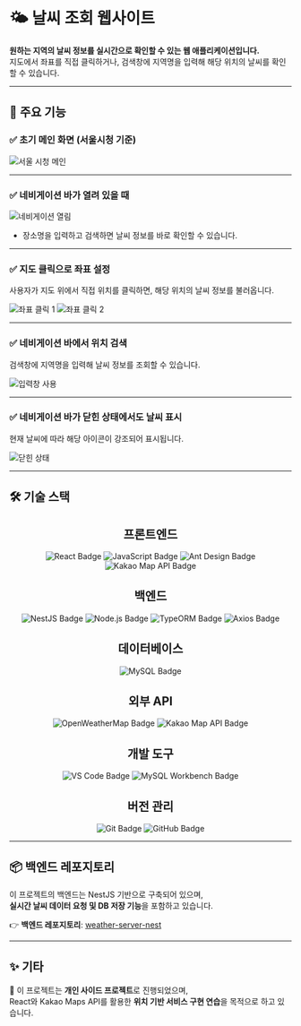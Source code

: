 # 🌤 날씨 조회 웹사이트

**원하는 지역의 날씨 정보를 실시간으로 확인할 수 있는 웹 애플리케이션입니다.**  
지도에서 좌표를 직접 클릭하거나, 검색창에 지역명을 입력해 해당 위치의 날씨를 확인할 수 있습니다.

---

## 🚀 주요 기능

### ✅ 초기 메인 화면 (서울시청 기준)

![서울 시청 메인](https://github.com/user-attachments/assets/65c85330-4e27-46ca-bedb-fe4db2184287)

---

### ✅ 네비게이션 바가 열려 있을 때

![네비게이션 열림](https://github.com/user-attachments/assets/34750399-e034-4021-8f25-2bcf423f04bf)

- 장소명을 입력하고 검색하면 날씨 정보를 바로 확인할 수 있습니다.

---

### ✅ 지도 클릭으로 좌표 설정

사용자가 지도 위에서 직접 위치를 클릭하면, 해당 위치의 날씨 정보를 불러옵니다.

![좌표 클릭 1](https://github.com/user-attachments/assets/ae13ea12-f9b6-4ade-93eb-060dbd961e0c)
![좌표 클릭 2](https://github.com/user-attachments/assets/5c1138c3-e5a8-4858-bc78-e348943d9053)

---

### ✅ 네비게이션 바에서 위치 검색

검색창에 지역명을 입력해 날씨 정보를 조회할 수 있습니다.

![입력창 사용](https://github.com/user-attachments/assets/391d07a7-be99-4fac-8731-243bc61705a1)

---

### ✅ 네비게이션 바가 닫힌 상태에서도 날씨 표시

현재 날씨에 따라 해당 아이콘이 강조되어 표시됩니다.

![닫힌 상태](https://github.com/user-attachments/assets/98e1ad7b-27c7-45fd-b254-df22963766f5)

---

## 🛠 기술 스택


<div align="center">

  <h2>프론트엔드</h2>
  <img src="https://img.shields.io/badge/react-%2361DAFB.svg?&style=for-the-badge&logo=react&logoColor=black" alt="React Badge" />
  <img src="https://img.shields.io/badge/javascript-%23F7DF1E.svg?&style=for-the-badge&logo=javascript&logoColor=black" alt="JavaScript Badge" />
  <img src="https://img.shields.io/badge/antdesign-%230170FF.svg?&style=for-the-badge&logo=ant-design&logoColor=white" alt="Ant Design Badge" />
  <img src="https://img.shields.io/badge/kakao%20map%20api-FFCD00?style=for-the-badge&logo=kakaotalk&logoColor=black" alt="Kakao Map API Badge" />

  <h2>백엔드</h2>
  <img src="https://img.shields.io/badge/nestjs-E0234E?style=for-the-badge&logo=nestjs&logoColor=white" alt="NestJS Badge" />
  <img src="https://img.shields.io/badge/node.js-339933?style=for-the-badge&logo=nodedotjs&logoColor=white" alt="Node.js Badge" />
  <img src="https://img.shields.io/badge/typeorm-FCD12A?style=for-the-badge&logo=typeorm&logoColor=black" alt="TypeORM Badge" />
  <img src="https://img.shields.io/badge/axios-5A29E4?style=for-the-badge&logo=axios&logoColor=white" alt="Axios Badge" />

  <h2>데이터베이스</h2>
  <img src="https://img.shields.io/badge/mysql-4479A1.svg?style=for-the-badge&logo=mysql&logoColor=white" alt="MySQL Badge" />

  <h2>외부 API</h2>
  <img src="https://img.shields.io/badge/openweathermap-FF6C00?style=for-the-badge&logo=openweathermap&logoColor=white" alt="OpenWeatherMap Badge" />
  <img src="https://img.shields.io/badge/kakao%20maps-FFCD00?style=for-the-badge&logo=kakaotalk&logoColor=black" alt="Kakao Map API Badge" />

  <h2>개발 도구</h2>
  <img src="https://img.shields.io/badge/visual%20studio%20code-007ACC.svg?style=for-the-badge&logo=visual-studio-code&logoColor=white" alt="VS Code Badge" />
  <img src="https://img.shields.io/badge/mysql%20workbench-4479A1.svg?style=for-the-badge&logo=mysql&logoColor=white" alt="MySQL Workbench Badge" />

  <h2>버전 관리</h2>
  <img src="https://img.shields.io/badge/git-F05032.svg?style=for-the-badge&logo=git&logoColor=white" alt="Git Badge" />
  <img src="https://img.shields.io/badge/github-181717.svg?style=for-the-badge&logo=github&logoColor=white" alt="GitHub Badge" />

</div>

---

## 📦 백엔드 레포지토리

이 프로젝트의 백엔드는 NestJS 기반으로 구축되어 있으며,  
**실시간 날씨 데이터 요청 및 DB 저장 기능**을 포함하고 있습니다.

👉 **백엔드 레포지토리**: [weather-server-nest](https://github.com/본인ID/weather-server-nest)

---

## ✨ 기타

📌 이 프로젝트는 **개인 사이드 프로젝트**로 진행되었으며,  
React와 Kakao Maps API를 활용한 **위치 기반 서비스 구현 연습**을 목적으로 하고 있습니다.

